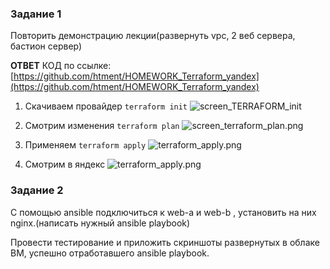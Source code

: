 ### Задание 1 

Повторить демонстрацию лекции(развернуть vpc, 2 веб сервера, бастион сервер)


**ОТВЕТ**
КОД по ссылке:
[https://github.com/htment/HOMEWORK_Terraform_yandex](https://github.com/htment/HOMEWORK_Terraform_yandex)

1. Скачиваем провайдер
```terraform init```
![screen_TERRAFORM_init](./img/terraform_init.png)
2. Смотрим изменения
   ```terraform plan```
![screen_terraform_plan.png](./img/terraform_plan.png)
3. Применяем
  ```terraform apply```
![terraform_apply.png](./img/terraform_apply.png)

4. Смотрим в яндекс 
![terraform_apply.png](./img/yandex_cloud.png)


### Задание 2 

С помощью ansible подключиться к web-a и web-b , установить на них nginx.(написать нужный ansible playbook)


Провести тестирование и приложить скриншоты развернутых в облаке ВМ, успешно отработавшего ansible playbook. 
